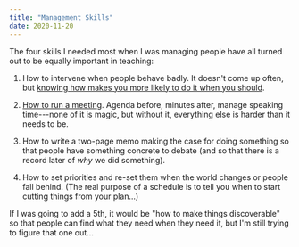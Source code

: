 ```yaml
---
title: "Management Skills"
date: 2020-11-20
---
```


The four skills I needed most when I was managing people have all turned out to be equally important in teaching:

1.  How to intervene when people behave badly.
    It doesn't come up often, but [knowing how makes you more likely to do it when you should](https://hbr.org/2020/05/why-sexual-harassment-programs-backfire).

2.  [How to run a meeting]({{site.github.url}}/2018/05/11/meetings.html).
    Agenda before, minutes after, manage speaking time---none of it is magic,
    but without it, everything else is harder than it needs to be.

3.  How to write a two-page memo making the case for doing something
    so that people have something concrete to debate
    (and so that there is a record later of *why* we did something).

4.  How to set priorities and re-set them when the world changes or people fall behind.
    (The real purpose of a schedule is to tell you when to start cutting things from your plan...)

If I was going to add a 5th, it would be "how to make things discoverable"
so that people can find what they need when they need it,
but I'm still trying to figure that one out...
